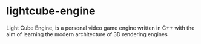 # lightcube-engine

Light Cube Engine, is a personal video game engine written in C++ with the aim of learning the modern architecture of 3D rendering engines

